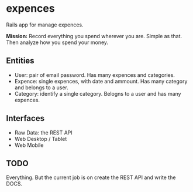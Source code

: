 expences
========

Rails app for manage expences.

**Mission:** Record everything you spend wherever you are. Simple as that.
Then analyze how you spend your money.

Entities
-----

* User: pair of email password. Has many expences and categories.
* Expence: single expences, with date and ammount. Has many category and belongs to a user.
* Category: identify a single category. Belogns to a user and has many expences.

Interfaces
------

* Raw Data: the REST API
* Web Desktop / Tablet
* Web Mobile

TODO
----
Everything. But the current job is on create the REST API and write the DOCS.





